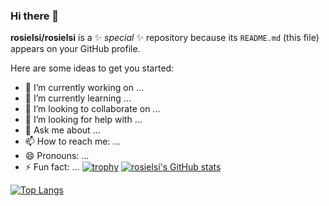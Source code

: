 ### Hi there 👋


**rosielsi/rosielsi** is a ✨ _special_ ✨ repository because its `README.md` (this file) appears on your GitHub profile.

Here are some ideas to get you started:

- 🔭 I’m currently working on ...
- 🌱 I’m currently learning ...
- 👯 I’m looking to collaborate on ...
- 🤔 I’m looking for help with ...
- 💬 Ask me about ...
- 📫 How to reach me: ...
- 😄 Pronouns: ...
- ⚡ Fun fact: ...
[![trophy](https://github-profile-trophy.vercel.app/?username=rosielsi&theme=onedark)](https://github.com/ryo-ma/github-profile-trophy)
[![rosielsi's GitHub stats](https://github-readme-stats.vercel.app/api?username=rosielsi&theme=gruvbox)](https://github.com/anuraghazra/github-readme-stats)

[![Top Langs](https://github-readme-stats.vercel.app/api/top-langs/?username=rosielsi&layout=compact)](https://github.com/anuraghazra/github-readme-stats)

